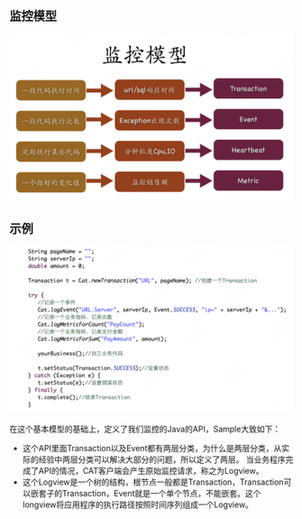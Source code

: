 ## 监控模型

![image](assets/image-20240409102310-lucz6ta.png)

## 示例

​![image](assets/image-20240409103014-ctldg63.png)​

在这个基本模型的基础上，定义了我们监控的Java的API，Sample大致如下：

* 这个API里面Transaction以及Event都有两层分类，为什么是两层分类，从实际的经验中两层分类可以解决大部分的问题，所以定义了两层。 当业务程序完成了API的情况，CAT客户端会产生原始监控请求，称之为Logview。
* 这个Logview是一个树的结构，根节点一般都是Transaction，Transaction可以嵌套子的Transaction，Event就是一个单个节点，不能嵌套。这个longview将应用程序的执行路径按照时间序列组成一个Logview。
